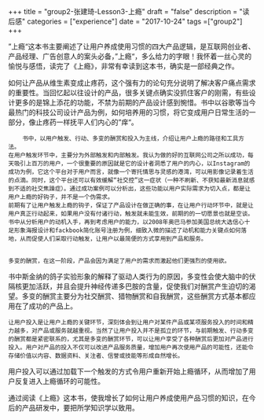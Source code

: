 +++
title = "group2-张建琦-Lesson3-上瘾"
draft = "false"
description = "读后感"
categories = ["experience"]
date = "2017-10-24"
tags =["group2"]
+++

”上瘾“这本书主要阐述了让用户养成使用习惯的四大产品逻辑，是互联网创业者、产品经理、广告创意人的案头必备，”上瘾“，多么给力的字眼！我怀着一丝心灵的愉悦与感悟，读完了《上瘾》，非常有幸读到这本书，确实是一部经典之作。


如何让产品从维生素变成止疼药，这个强有力的论句充分说明了解决客户痛点需求的重要性。当回忆起以往设计的产品，很多关键点确实没抓住客户的刚需，有些设计更多的是锦上添花的功能，不禁为前期的产品设计感到惋惜。书中以谷歌等当今最热门的科技公司设计产品为例，如何培养用的习惯，将它变成用户日常生活的一部分，像止疼药一样抚平人们内心的”痒“。


		书中，以用户触发、行动、多变的酬赏和投入为主线，介绍让用户上瘾的路径和工具方法。
	在用户触发环节中，主要分为外部触发和内部触发。我认为做的好的互联网公司之所以成功，每天吸引上百万的用户，一个很重要的原因就是它的设计者洞悉了用户的内心，以Instagram的成功为例，它这个平台对于用户而言，就像一个寄托情思与灵感的港湾，可以用影像记录着生活的点滴。同时，这个平台还可以有效缓解“社交控”这一症状（一种不刷新、不获知最新消息就感到不适的社交焦躁症）。通过成功案例可以分析出，这些功能以用户实际需求为切入点，都是让用户上瘾的好钩子，并不是一个伪需求。
	前期有了让用户触发上瘾的钩子，保证了产品设计在做正确的事，在让用户行动环节中，就是让用户真正行动起来，如果用户没有付诸行动，触发就未能生效，前期的的一切愿景也就是空谈。书中从分析用户的动机入手，再到考虑用户的能力，以2008年奥巴马参加美国总统大选信心十足形象海报设计和fackbook简化账号注册为例，细致入微的描述了动机和能力关键点如何落地，从而促使人们采取行动触发，让用户以最简便的方式享用到产品和服务。


	多变的酬赏，在这一阶段，产品会因为满足了用户的需求而激起他们更强烈的使用欲。
书中斯金纳的鸽子实验形象的解释了驱动人类行为的原因，多变性会使大脑中的伏隔核更加活跃，并且会提升神经传递多巴胺的含量，促使我们对酬赏产生迫切的渴望。多变的酬赏主要分为社交酬赏、猎物酬赏和自我酬赏，这些酬赏方式基本都应用在了成功的产品上。


	让用户投入是让用户上瘾的关键环节，深刻体会到让用户对某件产品或某项服务投入的时间和精力越多，对产品或服务就越重视。当然了让用户投入并不是孤立的环节，与前期触发、行动多变的酬赏都是紧密联系的，尤其是多变的酬赏环节，可以让用户享受了各种酬赏后更加对产品进行投入。用户对产品的投入不仅可以改进产品服务质量，增加用户再次使用产品的可能性，还能令存储价值以内容、数据资料、关注者、信誉或技能等形成自然增长。
用户投入可以通过加载下一个触发的方式令用户重新开始上瘾循环，从而增加了用户反复进入上瘾循环的可能性。


 通过阅读《上瘾》这本书，使我增长了如何让用户养成使用产品习惯的知识，在今后的产品研发中，要把所学知识学以致用。
